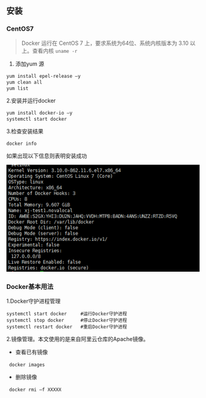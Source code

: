 ## 安装

### CentOS7 

> Docker 运行在 CentOS 7 上，要求系统为64位、系统内核版本为 3.10 以上。查看内核 `uname -r`


1. 添加yum 源

```
yum install epel-release –y
yum clean all
yum list
```

2.安装并运行docker

```
yum install docker-io –y
systemctl start docker
```

3.检查安装结果

```
docker info
```

如果出现以下信息则表明安装成功

 ![docker install](images/docker_install.png)

### Docker基本用法

1.Docker守护进程管理
```
systemctl start docker     #运行Docker守护进程
systemctl stop docker      #停止Docker守护进程
systemctl restart docker   #重启Docker守护进程
```

2.镜像管理。本文使用的是来自阿里云仓库的Apache镜像。
   - 查看已有镜像
   
   ``` docker images```
   
   - 删除镜像
   
   ``` docker rmi –f XXXXX```